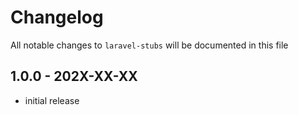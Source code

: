 # Changelog

All notable changes to `laravel-stubs` will be documented in this file

## 1.0.0 - 202X-XX-XX

- initial release
